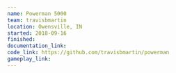 ```yaml
---
name: Powerman 5000
team: travisbmartin
location: Owensville, IN
started: 2018-09-16
finished:
documentation_link: 
code_link: https://github.com/travisbmartin/powerman
gameplay_link:
---
```

